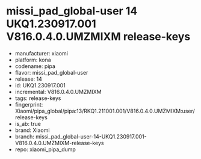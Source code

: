 # missi_pad_global-user 14 UKQ1.230917.001 V816.0.4.0.UMZMIXM release-keys
- manufacturer: xiaomi
- platform: kona
- codename: pipa
- flavor: missi_pad_global-user
- release: 14
- id: UKQ1.230917.001
- incremental: V816.0.4.0.UMZMIXM
- tags: release-keys
- fingerprint: Xiaomi/pipa_global/pipa:13/RKQ1.211001.001/V816.0.4.0.UMZMIXM:user/release-keys
- is_ab: true
- brand: Xiaomi
- branch: missi_pad_global-user-14-UKQ1.230917.001-V816.0.4.0.UMZMIXM-release-keys
- repo: xiaomi_pipa_dump
